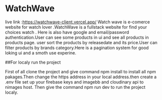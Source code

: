 # WatchWave
live link :https://watchwave-client.vercel.app/
Watch wave is e-comerce website for watch lover .WatchWave is a fullstack website for find your choices watch . Here is also have google and email/password authentication.User can see some products in ui and see all products in products page. user sort the products by releasedate and its price.User can filter products by brands category.Here is a pagination system for good loking ui and a smoth use experine.

##For localy run the project 

First of all  clone the project and give command npm install to install all npm pakages.Then change the https address in your local address.then create a .env file set up your firebase keys and imagebb and cloudinary api to nimages host. Then give the command npm run dev to run the project localy.
